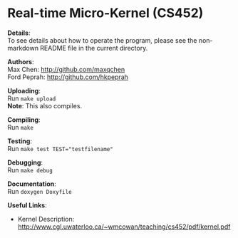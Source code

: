Real-time Micro-Kernel (CS452)
==============================

**Details**:  
To see details about how to operate the program, please see the non-markdown README file in the current directory.  
  
**Authors**:  
Max Chen: http://github.com/maxqchen  
Ford Peprah: http://github.com/hkpeprah

**Uploading**:  
Run `make upload`  
**Note**: This also compiles.  

**Compiling**:  
Run `make`  
  
**Testing**:  
Run `make test TEST="testfilename"`  
  
**Debugging**:  
Run `make debug`  

**Documentation**:  
Run `doxygen Doxyfile`  

**Useful Links**:  
* Kernel Description: http://www.cgl.uwaterloo.ca/~wmcowan/teaching/cs452/pdf/kernel.pdf
